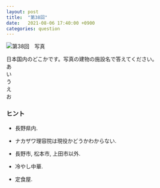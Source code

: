```yaml
---
layout: post
title:  "第38回"
date:   2021-08-06 17:40:00 +0900
categories: question
---
```



![第38回　写真](/kokodoko/images/q38.jpg "ナカザワ理容院")

日本国内のどこかです。写真の建物の施設名で答えてください。  
あ  
い  
う  
え  
お
  
  
  
  
  
  
  
  
  
### ヒント
  
* 長野県内.
  
* ナカザワ理容院は現役かどうかわからない.
  
* 長野市, 松本市, 上田市以外.
  
* 冷やし中華.
  
* 定食屋.